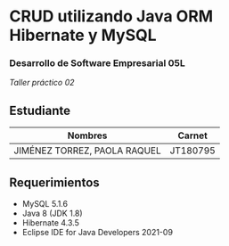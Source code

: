 # CRUD utilizando Java ORM Hibernate y MySQL
### Desarrollo de Software Empresarial 05L
_Taller práctico 02_

## Estudiante 
| Nombres | Carnet |
|--|--| 
| JIMÉNEZ TORREZ, PAOLA RAQUEL | JT180795 | 

## Requerimientos
* MySQL 5.1.6
* Java 8 (JDK 1.8)
* Hibernate 4.3.5
* Eclipse IDE for Java Developers 2021-09
